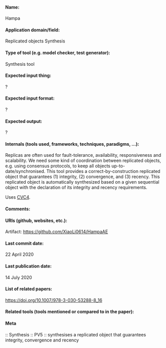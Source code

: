 #### Name:
Hampa

#### Application domain/field:
Replicated objects
Synthesis

#### Type of tool (e.g. model checker, test generator):
Synthesis tool

#### Expected input thing:
?

#### Expected input format:
?

#### Expected output:
?

#### Internals (tools used, frameworks, techniques, paradigms, ...):
Replicas are often used for fault-tolerance, availability, responsiveness and scalability. We need some kind of coordination between replicated objects, e.g. using consensus protocols, to keep all objects up-to-date/synchronised. This tool provides a correct-by-construction replicated object that guarantees (1) integrity, (2) convergence, and (3) recency. This replicated object is automatically synthesized based on a given sequential object with the declaration of its integrity and recency requirements.

Uses [CVC4](../Solvers/SMT/CVC4.md).

#### Comments:

#### URIs (github, websites, etc.):
Artifact: https://github.com/XiaoLi0614/HampaAE

#### Last commit date:
22 April 2020

#### Last publication date:
14 July 2020

#### List of related papers:
https://doi.org/10.1007/978-3-030-53288-8_16

#### Related tools (tools mentioned or compared to in the paper):

#### Meta
:: Synthesis
:: PV5 :: synthesises a replicated object that guarantees integrity, convergence and recency